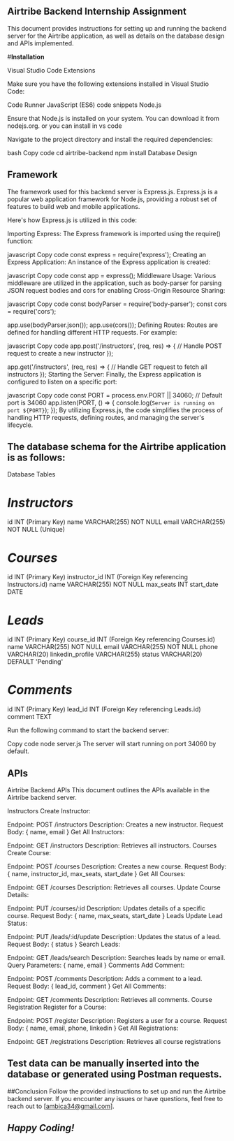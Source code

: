 ## **Airtribe Backend Internship Assignment**

This document provides instructions for setting up and running the backend server for the Airtribe application, as well as details on the database design and APIs implemented.

#**Installation**

Visual Studio Code Extensions

Make sure you have the following extensions installed in Visual Studio Code:

Code Runner
JavaScript (ES6) code snippets
Node.js

Ensure that Node.js is installed on your system. You can download it from nodejs.org. 
or 
you can install in vs code 


Navigate to the project directory and install the required dependencies:

bash
Copy code
cd airtribe-backend
npm install
Database Design

## **Framework**

The framework used for this backend server is Express.js. Express.js is a popular web application framework for Node.js, providing a robust set of features to build web and mobile applications.

Here's how Express.js is utilized in this code:

Importing Express: The Express framework is imported using the require() function:

javascript
Copy code
const express = require('express');
Creating an Express Application: An instance of the Express application is created:

javascript
Copy code
const app = express();
Middleware Usage: Various middleware are utilized in the application, such as body-parser for parsing JSON request bodies and cors for enabling Cross-Origin Resource Sharing:

javascript
Copy code
const bodyParser = require('body-parser');
const cors = require('cors');

app.use(bodyParser.json());
app.use(cors());
Defining Routes: Routes are defined for handling different HTTP requests. For example:

javascript
Copy code
app.post('/instructors', (req, res) => {
  // Handle POST request to create a new instructor
});

app.get('/instructors', (req, res) => {
  // Handle GET request to fetch all instructors
});
Starting the Server: Finally, the Express application is configured to listen on a specific port:

javascript
Copy code
const PORT = process.env.PORT || 34060; // Default port is 34060
app.listen(PORT, () => {
  console.log(`Server is running on port ${PORT}`);
});
By utilizing Express.js, the code simplifies the process of handling HTTP requests, defining routes, and managing the server's lifecycle.





## **The database schema for the Airtribe application is as follows:**

Database Tables
# *Instructors*
id INT (Primary Key)
name VARCHAR(255) NOT NULL
email VARCHAR(255) NOT NULL (Unique)

# *Courses*
id INT (Primary Key)
instructor_id INT (Foreign Key referencing Instructors.id)
name VARCHAR(255) NOT NULL
max_seats INT
start_date DATE

# *Leads*
id INT (Primary Key)
course_id INT (Foreign Key referencing Courses.id)
name VARCHAR(255) NOT NULL
email VARCHAR(255) NOT NULL
phone VARCHAR(20)
linkedin_profile VARCHAR(255)
status VARCHAR(20) DEFAULT 'Pending'

# *Comments*
id INT (Primary Key)
lead_id INT (Foreign Key referencing Leads.id)
comment TEXT

Run the following command to start the backend server:

Copy code
node server.js
The server will start running on port 34060 by default.

## **APIs**

Airtribe Backend APIs
This document outlines the APIs available in the Airtribe backend server.

Instructors
Create Instructor:


Endpoint: POST /instructors
Description: Creates a new instructor.
Request Body: { name, email }
Get All Instructors:


Endpoint: GET /instructors
Description: Retrieves all instructors.
Courses
Create Course:


Endpoint: POST /courses
Description: Creates a new course.
Request Body: { name, instructor_id, max_seats, start_date }
Get All Courses:


Endpoint: GET /courses
Description: Retrieves all courses.
Update Course Details:


Endpoint: PUT /courses/:id
Description: Updates details of a specific course.
Request Body: { name, max_seats, start_date }
Leads
Update Lead Status:


Endpoint: PUT /leads/:id/update
Description: Updates the status of a lead.
Request Body: { status }
Search Leads:


Endpoint: GET /leads/search
Description: Searches leads by name or email.
Query Parameters: { name, email }
Comments
Add Comment:


Endpoint: POST /comments
Description: Adds a comment to a lead.
Request Body: { lead_id, comment }
Get All Comments:


Endpoint: GET /comments
Description: Retrieves all comments.
Course Registration
Register for a Course:


Endpoint: POST /register
Description: Registers a user for a course.
Request Body: { name, email, phone, linkedin }
Get All Registrations:

Endpoint: GET /registrations
Description: Retrieves all course registrations

## **Test data can be manually inserted into the database or generated using Postman requests.**

##Conclusion
Follow the provided instructions to set up and run the Airtribe backend server. If you encounter any issues or have questions, feel free to reach out to [ambica34@gmail.com].

## *Happy Coding!*
